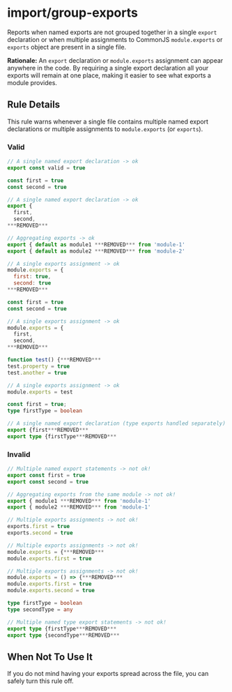 # import/group-exports

<!-- end auto-generated rule header -->

Reports when named exports are not grouped together in a single `export` declaration or when multiple assignments to CommonJS `module.exports` or `exports` object are present in a single file.

**Rationale:** An `export` declaration or `module.exports` assignment can appear anywhere in the code. By requiring a single export declaration all your exports will remain at one place, making it easier to see what exports a module provides.

## Rule Details

This rule warns whenever a single file contains multiple named export declarations or multiple assignments to `module.exports` (or `exports`).

### Valid

```js
// A single named export declaration -> ok
export const valid = true
```

```js
const first = true
const second = true

// A single named export declaration -> ok
export {
  first,
  second,
***REMOVED***
```

```js
// Aggregating exports -> ok
export { default as module1 ***REMOVED*** from 'module-1'
export { default as module2 ***REMOVED*** from 'module-2'
```

```js
// A single exports assignment -> ok
module.exports = {
  first: true,
  second: true
***REMOVED***
```

```js
const first = true
const second = true

// A single exports assignment -> ok
module.exports = {
  first,
  second,
***REMOVED***
```

```js
function test() {***REMOVED***
test.property = true
test.another = true

// A single exports assignment -> ok
module.exports = test
```

```ts
const first = true;
type firstType = boolean

// A single named export declaration (type exports handled separately) -> ok
export {first***REMOVED***
export type {firstType***REMOVED***
```

### Invalid

```js
// Multiple named export statements -> not ok!
export const first = true
export const second = true
```

```js
// Aggregating exports from the same module -> not ok!
export { module1 ***REMOVED*** from 'module-1'
export { module2 ***REMOVED*** from 'module-1'
```

```js
// Multiple exports assignments -> not ok!
exports.first = true
exports.second = true
```

```js
// Multiple exports assignments -> not ok!
module.exports = {***REMOVED***
module.exports.first = true
```

```js
// Multiple exports assignments -> not ok!
module.exports = () => {***REMOVED***
module.exports.first = true
module.exports.second = true
```

```ts
type firstType = boolean
type secondType = any

// Multiple named type export statements -> not ok!
export type {firstType***REMOVED***
export type {secondType***REMOVED***
```

## When Not To Use It

If you do not mind having your exports spread across the file, you can safely turn this rule off.
